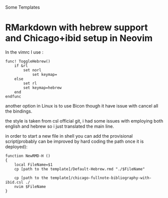 Some Templates

# RMarkdown with hebrew support and Chicago+ibid setup in Neovim

In the vimrc I use :


```
func! ToggleHebrew()
	if &rl
		set norl
       		set keymap=
	else
		set rl
		set keymap=hebrew
	end
endfunc
```


another option in Linux is to use Bicon though it have issue with cancel all the bindings.

the style is taken from csl official git, i had some issues with employing both english and hebrew so i just translated the main line.

in order to start a new file in shell you can add the provisional script(probably can be improved by hard coding the path once it is deployed):

```
function NewRMD-H ()
{
	local FileName=$1
	cp [path to the template]/Default-Hebrew.rmd "./$FileName"

	cp [path to the template]/chicago-fullnote-bibliography-with-ibid.csl ./
	nvim $FileName
}
```
